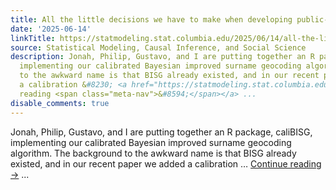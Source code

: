 ```yaml
---
title: All the little decisions we have to make when developing public-facing software
date: '2025-06-14'
linkTitle: https://statmodeling.stat.columbia.edu/2025/06/14/all-the-little-decisions-we-have-to-make-when-developing-public-facing-software/
source: Statistical Modeling, Causal Inference, and Social Science
description: Jonah, Philip, Gustavo, and I are putting together an R package, caliBISG,
  implementing our calibrated Bayesian improved surname geocoding algorithm. The background
  to the awkward name is that BISG already existed, and in our recent paper we added
  a calibration &#8230; <a href="https://statmodeling.stat.columbia.edu/2025/06/14/all-the-little-decisions-we-have-to-make-when-developing-public-facing-software/">Continue
  reading <span class="meta-nav">&#8594;</span></a> ...
disable_comments: true
---
```

Jonah, Philip, Gustavo, and I are putting together an R package, caliBISG, implementing our calibrated Bayesian improved surname geocoding algorithm. The background to the awkward name is that BISG already existed, and in our recent paper we added a calibration &#8230; <a href="https://statmodeling.stat.columbia.edu/2025/06/14/all-the-little-decisions-we-have-to-make-when-developing-public-facing-software/">Continue reading <span class="meta-nav">&#8594;</span></a> ...